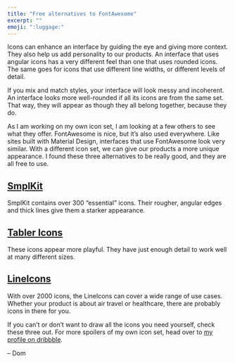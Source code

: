 ```yaml
---
title: "Free alternatives to FontAwesome"
excerpt: ""
emoji: ":luggage:"
---
```

Icons can enhance an interface by guiding the eye and giving more context. They also help us add personality to our products. An interface that uses angular icons has a very different feel than one that uses rounded icons. The same goes for icons that use different line widths, or different levels of detail.

If you mix and match styles, your interface will look messy and incoherent. An interface looks more well-rounded if all its icons are from the same set. That way, they will appear as though they all belong together, because they do.

As I am working on my own icon set, I am looking at a few others to see what they offer. FontAwesome is nice, but it’s also used everywhere. Like sites built with Material Design, interfaces that use FontAwesome look very similar. With a different icon set, we can give our products a more unique appearance. I found these three alternatives to be really good, and they are all free to use.


## [SmplKit](https://www.smplkit.com)

SmplKit contains over 300 “essential” icons. Their rougher, angular edges and thick lines give them a starker appearance.

## [Tabler Icons](https://tablericons.com)

These icons appear more playful. They have just enough detail to work well at many different sizes.

## [LineIcons](https://lineicons.com/icons/)

With over 2000 icons, the LineIcons can cover a wide range of use cases. Whether your product is about air travel or healthcare, there are probably icons in there for you.


If you can’t or don’t want to draw all the icons you need yourself, check these three out. For more spoilers of my own icon set, head over to [my profile on dribbble](https://dribbble.com/domhabersack).

– Dom

